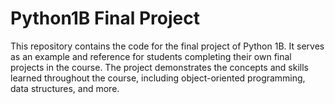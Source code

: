 # Python1B Final Project

This repository contains the code for the final project of Python 1B. It serves as an example and reference for students completing their own final projects in the course. The project demonstrates the concepts and skills learned throughout the course, including object-oriented programming, data structures, and more.
